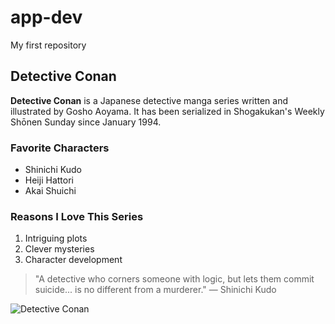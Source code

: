 # app-dev
My first repository

## Detective Conan

**Detective Conan** is a Japanese detective manga series written and illustrated by Gosho Aoyama. 
It has been serialized in Shogakukan's Weekly Shōnen Sunday since January 1994.

### Favorite Characters
- Shinichi Kudo
- Heiji Hattori 
- Akai Shuichi

### Reasons I Love This Series
1. Intriguing plots
2. Clever mysteries
3. Character development


> "A detective who corners someone with logic, but lets them commit suicide... is no different from a murderer." — Shinichi Kudo


![Detective Conan](https://image.tmdb.org/t/p/w780/mwz7lYimh8da0zZHOI41xNd86yH.jpg)
